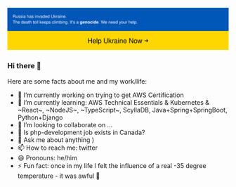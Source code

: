 [![Stand With Ukraine](https://raw.githubusercontent.com/vshymanskyy/StandWithUkraine/main/banner2-direct.svg)](https://stand-with-ukraine.pp.ua)

### Hi there 👋

Here are some facts about me and my work/life:

- 🔭 I’m currently working on trying to get AWS Certification
- 🌱 I’m currently learning: AWS Technical Essentials & Kubernetes & ~React~, ~NodeJS~, ~TypeScript~, ScyllaDB, Java+Spring+SpringBoot, Python+Django
- 👯 I’m looking to collaborate on ...
- 🤔 Is php-development job exists in Canada?
- 💬 Ask me about anything )
- 📫 How to reach me: twitter
- 😄 Pronouns: he/him
- ⚡ Fun fact: once in my life I felt the influence of a real -35 degree temperature - it was awful 🥶
